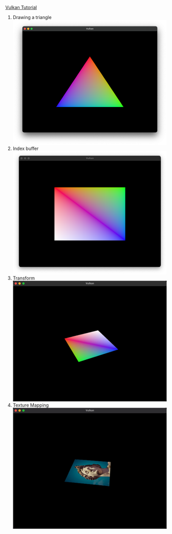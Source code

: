[Vulkan Tutorial](https://vulkan-tutorial.com/)
1. Drawing a triangle
    ![Triangle](pics/drawing-a-triangle.png)
2. Index buffer
    ![Index buffer](pics/index-buffer.png)
3. Transform
    ![Transform](pics/transform.gif)
4. Texture Mapping
    ![Texture Mapping](pics/texture-mapping.gif)
